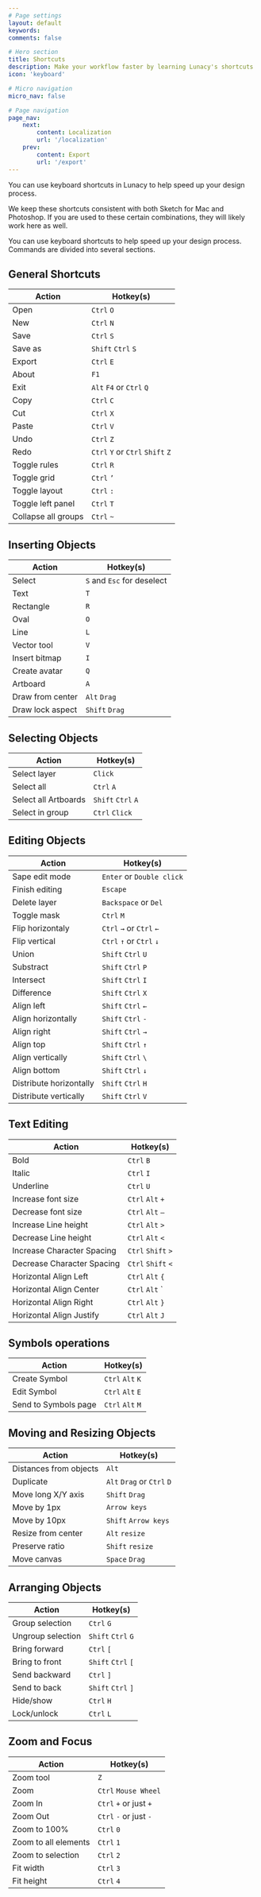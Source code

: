 ```yaml
---
# Page settings
layout: default
keywords:
comments: false

# Hero section
title: Shortcuts
description: Make your workflow faster by learning Lunacy's shortcuts
icon: 'keyboard'

# Micro navigation
micro_nav: false

# Page navigation
page_nav:
    next:
        content: Localization
        url: '/localization'
    prev:
        content: Export
        url: '/export'
---
```



You can use keyboard shortcuts in Lunacy to help speed up your design process.

We keep these shortcuts consistent with both Sketch for Mac and Photoshop. If you are used to these certain combinations, they will likely work here as well.

You can use keyboard shortcuts to help speed up your design process. Commands are divided into several sections.

## General Shortcuts


| Action        | Hotkey(s)     |
| ------------- |-------------|
| Open |`Ctrl` `O` |
| New |`Ctrl` `N` |
| Save |`Ctrl` `S` |
| Save as |`Shift` `Ctrl` `S` |
| Export |`Ctrl` `E` |
| About |`F1` |
| Exit |`Alt` `F4` or `Ctrl` `Q` |
| Copy |`Ctrl` `C` |
| Cut |`Ctrl` `X` |
| Paste |`Ctrl` `V` |
| Undo |`Ctrl` `Z`  |
| Redo |`Ctrl` `Y` or `Ctrl` `Shift` `Z` |
| Toggle rules |`Ctrl` `R` |
| Toggle grid |`Ctrl` `’` |
| Toggle layout |`Ctrl` `:` |
| Toggle left panel |`Ctrl` `T` |
| Collapse all groups |`Ctrl` `~` |



## Inserting Objects


| Action        | Hotkey(s)     |
| ------------- |-------------|
| Select |`S` and `Esc` for deselect |
| Text	|`T` |
| Rectangle |`R`|
| Oval |`O` |
| Line |`L` |
| Vector tool |`V` |
| Insert bitmap |`I` |
| Create avatar |`Q` |
| Artboard |`A` |
| Draw from center | `Alt` `Drag` |
| Draw lock aspect |`Shift` `Drag` |

## Selecting Objects


| Action        | Hotkey(s)     |
| ------------- |-------------|
| Select layer |`Click` |
| Select all |`Ctrl` `A` |
| Select all Artboards |`Shift` `Ctrl` `A` |
| Select in group |`Ctrl` `Click` |

## Editing Objects


| Action        | Hotkey(s)     |
| ------------- |-------------|
| Sape edit mode |`Enter` or `Double click` |
| Finish editing |`Escape` |
| Delete layer |`Backspace` or `Del` |
| Toggle mask |`Ctrl` `M` |
| Flip horizontaly |`Ctrl` `→` or `Ctrl` `←` |
| Flip vertical |`Ctrl` `↑` or `Ctrl` `↓` |
| Union |`Shift` `Ctrl` `U` |
| Substract |`Shift` `Ctrl` `P` |
| Intersect |`Shift` `Ctrl` `I` |
| Difference |`Shift` `Ctrl` `X` |
| Align left |`Shift` `Ctrl` `←` |
| Align horizontally |`Shift` `Ctrl` `-` |
| Align right |`Shift` `Ctrl` `→` |
| Align top |`Shift` `Ctrl` `↑` |
| Align vertically |`Shift` `Ctrl` `\`|
| Align bottom |`Shift` `Ctrl` `↓`  |
| Distribute horizontally |`Shift` `Ctrl` `H` |
| Distribute vertically |`Shift` `Ctrl` `V` |

## Text Editing


| Action        | Hotkey(s)     |
| ------------- |-------------|
| Bold |`Ctrl` `B` |
| Italic  |`Ctrl` `I` |
| Underline  |`Ctrl` `U` |
| Increase font size |`Ctrl` `Alt` `+` |
| Decrease font size |`Ctrl` `Alt` `–` |
| Increase Line height |`Ctrl` `Alt` `>` |
| Decrease Line height |`Ctrl` `Alt` `<` |
| Increase Character Spacing |`Ctrl` `Shift` `>` |
| Decrease Character Spacing |`Ctrl` `Shift` `<` |
| Horizontal Align Left |`Ctrl` `Alt` `{` |
| Horizontal Align Center |`Ctrl` `Alt` `|` |
| Horizontal Align Right |`Ctrl` `Alt` `}` |
| Horizontal Align Justify |`Ctrl` `Alt` `J` |

## Symbols operations


| Action        | Hotkey(s)     |
| ------------- |-------------|
| Create Symbol |`Ctrl` `Alt` `K`  |
| Edit Symbol  |`Ctrl` `Alt` `E` |
| Send to Symbols page  |`Ctrl` `Alt` `M` |

## Moving and Resizing Objects


| Action        | Hotkey(s)     |
| ------------- |-------------|
| Distances from objects |`Alt` |
| Duplicate |`Alt` `Drag` or `Ctrl` `D` |
| Move long X/Y axis |`Shift` `Drag` |
| Move by 1px |`Arrow keys` |
| Move by 10px |`Shift` `Arrow keys` |
| Resize from center |`Alt` `resize` |
| Preserve ratio |`Shift` `resize` |
| Move canvas |`Space` `Drag` |

## Arranging Objects


| Action        | Hotkey(s)     |
| ------------- |-------------|
| Group selection |`Ctrl` `G` |
| Ungroup selection |`Shift` `Ctrl` `G` |
| Bring forward |`Ctrl` `[` |
| Bring to front |`Shift` `Ctrl` `[` |
| Send backward |`Ctrl` `]` |
| Send to back |`Shift` `Ctrl` `]` |
| Hide/show |`Ctrl` `H` |
| Lock/unlock |`Ctrl` `L` |

## Zoom and Focus


| Action        | Hotkey(s)     |
| ------------- |-------------|
| Zoom tool |`Z` |
| Zoom |`Ctrl` `Mouse Wheel` |
| Zoom In |`Ctrl` `+` or just `+` |
| Zoom Out |`Ctrl` `-` or just `-`|
| Zoom to 100% |`Ctrl` `0` |
| Zoom to all elements |`Ctrl` `1`|
| Zoom to selection |`Ctrl` `2` |
| Fit width |`Ctrl` `3` |
| Fit height |`Ctrl` `4` |
